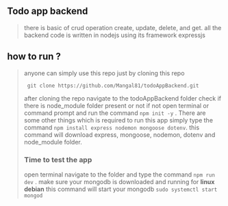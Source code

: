 ## Todo app backend
> there is basic of crud operation
> create, update, delete, and get.
> all the backend code is written in nodejs
> using its framework expressjs 
## how to run ?
> anyone can simply use this repo just by cloning this repo
> ```
>  git clone https://github.com/Mangal81/todoAppBackend.git
> ```
> after cloning the repo
> navigate to the todoAppBackend folder
> check if there is node_module folder present or not
> if not open terminal or command prompt and run the command `npm init -y`
> . There are some other things which is required to run this app simply type the command `npm install express nodemon mongoose dotenv`.
> this command will download express, mongoose, nodemon, dotenv and node_module folder.
> ### Time to test the app
> open terminal navigate to the folder
> and type the command `npm run dev` . make sure your mongodb is downloaded and running for **linux debian** this command will start your mongodb `sudo systemctl start mongod` 
